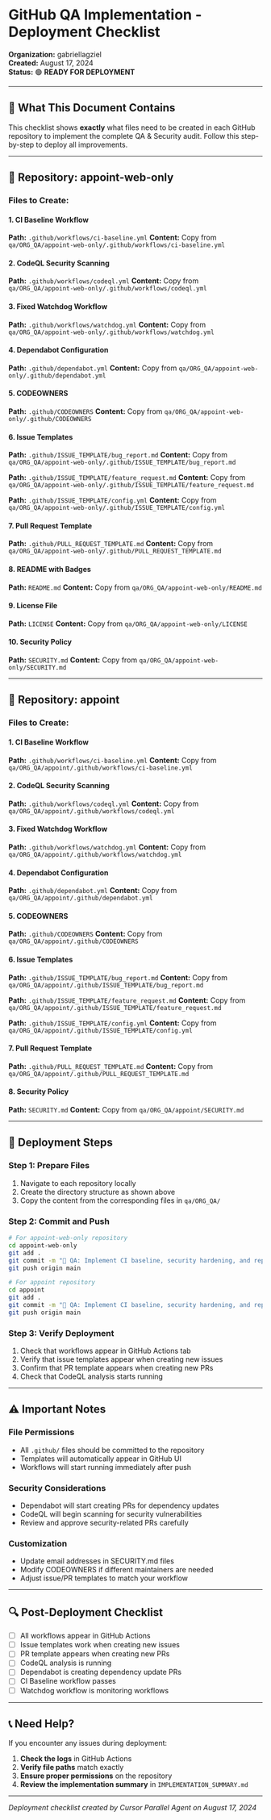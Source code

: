 # GitHub QA Implementation - Deployment Checklist

**Organization:** gabriellagziel  
**Created:** August 17, 2024  
**Status:** 🟢 **READY FOR DEPLOYMENT**  

---

## 🎯 What This Document Contains

This checklist shows **exactly** what files need to be created in each GitHub repository to implement the complete QA & Security audit. Follow this step-by-step to deploy all improvements.

---

## 📁 Repository: appoint-web-only

### **Files to Create:**

#### 1. CI Baseline Workflow
**Path:** `.github/workflows/ci-baseline.yml`
**Content:** Copy from `qa/ORG_QA/appoint-web-only/.github/workflows/ci-baseline.yml`

#### 2. CodeQL Security Scanning
**Path:** `.github/workflows/codeql.yml`
**Content:** Copy from `qa/ORG_QA/appoint-web-only/.github/workflows/codeql.yml`

#### 3. Fixed Watchdog Workflow
**Path:** `.github/workflows/watchdog.yml`
**Content:** Copy from `qa/ORG_QA/appoint-web-only/.github/workflows/watchdog.yml`

#### 4. Dependabot Configuration
**Path:** `.github/dependabot.yml`
**Content:** Copy from `qa/ORG_QA/appoint-web-only/.github/dependabot.yml`

#### 5. CODEOWNERS
**Path:** `.github/CODEOWNERS`
**Content:** Copy from `qa/ORG_QA/appoint-web-only/.github/CODEOWNERS`

#### 6. Issue Templates
**Path:** `.github/ISSUE_TEMPLATE/bug_report.md`
**Content:** Copy from `qa/ORG_QA/appoint-web-only/.github/ISSUE_TEMPLATE/bug_report.md`

**Path:** `.github/ISSUE_TEMPLATE/feature_request.md`
**Content:** Copy from `qa/ORG_QA/appoint-web-only/.github/ISSUE_TEMPLATE/feature_request.md`

**Path:** `.github/ISSUE_TEMPLATE/config.yml`
**Content:** Copy from `qa/ORG_QA/appoint-web-only/.github/ISSUE_TEMPLATE/config.yml`

#### 7. Pull Request Template
**Path:** `.github/PULL_REQUEST_TEMPLATE.md`
**Content:** Copy from `qa/ORG_QA/appoint-web-only/.github/PULL_REQUEST_TEMPLATE.md`

#### 8. README with Badges
**Path:** `README.md`
**Content:** Copy from `qa/ORG_QA/appoint-web-only/README.md`

#### 9. License File
**Path:** `LICENSE`
**Content:** Copy from `qa/ORG_QA/appoint-web-only/LICENSE`

#### 10. Security Policy
**Path:** `SECURITY.md`
**Content:** Copy from `qa/ORG_QA/appoint-web-only/SECURITY.md`

---

## 📁 Repository: appoint

### **Files to Create:**

#### 1. CI Baseline Workflow
**Path:** `.github/workflows/ci-baseline.yml`
**Content:** Copy from `qa/ORG_QA/appoint/.github/workflows/ci-baseline.yml`

#### 2. CodeQL Security Scanning
**Path:** `.github/workflows/codeql.yml`
**Content:** Copy from `qa/ORG_QA/appoint/.github/workflows/codeql.yml`

#### 3. Fixed Watchdog Workflow
**Path:** `.github/workflows/watchdog.yml`
**Content:** Copy from `qa/ORG_QA/appoint/.github/workflows/watchdog.yml`

#### 4. Dependabot Configuration
**Path:** `.github/dependabot.yml`
**Content:** Copy from `qa/ORG_QA/appoint/.github/dependabot.yml`

#### 5. CODEOWNERS
**Path:** `.github/CODEOWNERS`
**Content:** Copy from `qa/ORG_QA/appoint/.github/CODEOWNERS`

#### 6. Issue Templates
**Path:** `.github/ISSUE_TEMPLATE/bug_report.md`
**Content:** Copy from `qa/ORG_QA/appoint/.github/ISSUE_TEMPLATE/bug_report.md`

**Path:** `.github/ISSUE_TEMPLATE/feature_request.md`
**Content:** Copy from `qa/ORG_QA/appoint/.github/ISSUE_TEMPLATE/feature_request.md`

**Path:** `.github/ISSUE_TEMPLATE/config.yml`
**Content:** Copy from `qa/ORG_QA/appoint/.github/ISSUE_TEMPLATE/config.yml`

#### 7. Pull Request Template
**Path:** `.github/PULL_REQUEST_TEMPLATE.md`
**Content:** Copy from `qa/ORG_QA/appoint/.github/PULL_REQUEST_TEMPLATE.md`

#### 8. Security Policy
**Path:** `SECURITY.md`
**Content:** Copy from `qa/ORG_QA/appoint/SECURITY.md`

---

## 🚀 Deployment Steps

### **Step 1: Prepare Files**
1. Navigate to each repository locally
2. Create the directory structure as shown above
3. Copy the content from the corresponding files in `qa/ORG_QA/`

### **Step 2: Commit and Push**
```bash
# For appoint-web-only repository
cd appoint-web-only
git add .
git commit -m "🔧 QA: Implement CI baseline, security hardening, and repository hygiene"
git push origin main

# For appoint repository
cd appoint
git add .
git commit -m "🔧 QA: Implement CI baseline, security hardening, and repository hygiene"
git push origin main
```

### **Step 3: Verify Deployment**
1. Check that workflows appear in GitHub Actions tab
2. Verify that issue templates appear when creating new issues
3. Confirm that PR template appears when creating new PRs
4. Check that CodeQL analysis starts running

---

## ⚠️ Important Notes

### **File Permissions**
- All `.github/` files should be committed to the repository
- Templates will automatically appear in GitHub UI
- Workflows will start running immediately after push

### **Security Considerations**
- Dependabot will start creating PRs for dependency updates
- CodeQL will begin scanning for security vulnerabilities
- Review and approve security-related PRs carefully

### **Customization**
- Update email addresses in SECURITY.md files
- Modify CODEOWNERS if different maintainers are needed
- Adjust issue/PR templates to match your workflow

---

## 🔍 Post-Deployment Checklist

- [ ] All workflows appear in GitHub Actions
- [ ] Issue templates work when creating new issues
- [ ] PR template appears when creating new PRs
- [ ] CodeQL analysis is running
- [ ] Dependabot is creating dependency update PRs
- [ ] CI Baseline workflow passes
- [ ] Watchdog workflow is monitoring workflows

---

## 📞 Need Help?

If you encounter any issues during deployment:

1. **Check the logs** in GitHub Actions
2. **Verify file paths** match exactly
3. **Ensure proper permissions** on the repository
4. **Review the implementation summary** in `IMPLEMENTATION_SUMMARY.md`

---

*Deployment checklist created by Cursor Parallel Agent on August 17, 2024*
